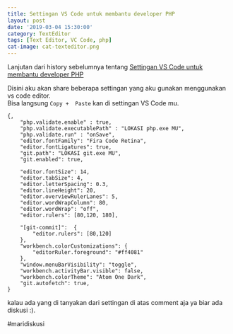 ```yaml
---
title: Settingan VS Code untuk membantu developer PHP
layout: post
date: '2019-03-04 15:30:00'
category: TextEditor
tags: [Text Editor, VC Code, php]
cat-image: cat-texteditor.png
---
```


Lanjutan dari history sebelumnya tentang [Settingan VS Code untuk membantu developer PHP](http://krisnantobi.github.io/_myhistory/extension-vs-code-untuk-membantu-developer-php/)

Disini aku akan share beberapa settingan yang aku gunakan menggunakan vs code editor.<br>
Bisa langsung `Copy +  Paste` kan di settingan VS Code mu.

```
{,
    "php.validate.enable" : true,
    "php.validate.executablePath" : "LOKASI php.exe MU",
    "php.validate.run" : "onSave",
    "editor.fontFamily": "Fira Code Retina",
    "editor.fontLigatures": true,
    "git.path": "LOKASI git.exe MU",
    "git.enabled": true,

    "editor.fontSize": 14,
    "editor.tabSize": 4,
    "editor.letterSpacing": 0.3,
    "editor.lineHeight": 20,
    "editor.overviewRulerLanes": 5,
    "editor.wordWrapColumn": 80,
    "editor.wordWrap": "off",
    "editor.rulers": [80,120, 180],
    
    "[git-commit]":  {
        "editor.rulers": [80,120]
    },
    "workbench.colorCustomizations": {
        "editorRuler.foreground": "#ff4081"
    },
    "window.menuBarVisibility": "toggle",
    "workbench.activityBar.visible": false,
    "workbench.colorTheme": "Atom One Dark",
    "git.autofetch": true,
}
```

kalau ada yang di tanyakan dari settingan di atas comment aja ya biar ada diskusi :). 

#maridiskusi